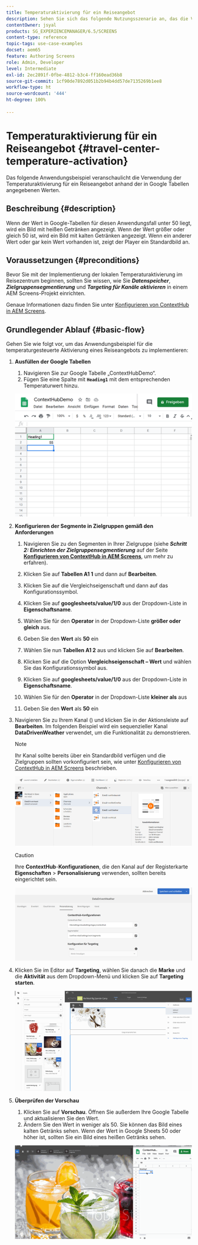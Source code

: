 ```yaml
---
title: Temperaturaktivierung für ein Reiseangebot
description: Sehen Sie sich das folgende Nutzungsszenario an, das die Verwendung einer lokalen Temperaturaktivierung im Reisezentrum anhand der in Google-Tabellen eingegebenen Werte mithilfe von AEM Screens veranschaulicht.
contentOwner: jsyal
products: SG_EXPERIENCEMANAGER/6.5/SCREENS
content-type: reference
topic-tags: use-case-examples
docset: aem65
feature: Authoring Screens
role: Admin, Developer
level: Intermediate
exl-id: 2ec2891f-0fbe-4812-b3c4-ff160ead36b8
source-git-commit: 1cf90de7892d051b2b94b4dd57de7135269b1ee8
workflow-type: ht
source-wordcount: '444'
ht-degree: 100%

---
```


# Temperaturaktivierung für ein Reiseangebot {#travel-center-temperature-activation}

Das folgende Anwendungsbeispiel veranschaulicht die Verwendung der Temperaturaktivierung für ein Reiseangebot anhand der in Google Tabellen angegebenen Werten.

## Beschreibung {#description}

Wenn der Wert in Google-Tabellen für diesen Anwendungsfall unter 50 liegt, wird ein Bild mit heißen Getränken angezeigt. Wenn der Wert größer oder gleich 50 ist, wird ein Bild mit kalten Getränken angezeigt. Wenn ein anderer Wert oder gar kein Wert vorhanden ist, zeigt der Player ein Standardbild an.

## Voraussetzungen {#preconditions}

Bevor Sie mit der Implementierung der lokalen Temperaturaktivierung im Reisezentrum beginnen, sollten Sie wissen, wie Sie ***Datenspeicher***, ***Zielgruppensegmentierung*** und ***Targeting für Kanäle aktivieren*** in einem AEM Screens-Projekt einrichten.

Genaue Informationen dazu finden Sie unter [Konfigurieren von ContextHub in AEM Screens](configuring-context-hub.md).

## Grundlegender Ablauf {#basic-flow}

Gehen Sie wie folgt vor, um das Anwendungsbeispiel für die temperaturgesteuerte Aktivierung eines Reiseangebots zu implementieren:

1. **Ausfüllen der Google Tabellen**

   1. Navigieren Sie zur Google Tabelle „ContextHubDemo“.
   1. Fügen Sie eine Spalte mit **`Heading1`** mit dem entsprechenden Temperaturwert hinzu.

   ![screen_shot_2019-05-08at112911am](assets/screen_shot_2019-05-08at112911am.png)

1. **Konfigurieren der Segmente in Zielgruppen gemäß den Anforderungen**

   1. Navigieren Sie zu den Segmenten in Ihrer Zielgruppe (siehe ***Schritt 2: Einrichten der Zielgruppensegmentierung*** auf der Seite **[Konfigurieren von ContextHub in AEM Screens](configuring-context-hub.md)**, um mehr zu erfahren).

   1. Klicken Sie auf **Tabellen A1 1** und dann auf **Bearbeiten**.

   1. Klicken Sie auf die Vergleichseigenschaft und dann auf das Konfigurationssymbol.
   1. Klicken Sie auf **googlesheets/value/1/0** aus der Dropdown-Liste in **Eigenschaftsname**.

   1. Wählen Sie für den **Operator** in der Dropdown-Liste **größer oder gleich** aus.

   1. Geben Sie den **Wert** als **50** ein

   1. Wählen Sie nun **Tabellen A1 2** aus und klicken Sie auf **Bearbeiten**.

   1. Klicken Sie auf die Option **Vergleichseigenschaft – Wert** und wählen Sie das Konfigurationssymbol aus.
   1. Klicken Sie auf **googlesheets/value/1/0** aus der Dropdown-Liste in **Eigenschaftsname**.

   1. Wählen Sie für den **Operator** in der Dropdown-Liste **kleiner als** aus

   1. Geben Sie den **Wert** als **50** ein

1. Navigieren Sie zu Ihrem Kanal () und klicken Sie in der Aktionsleiste auf **Bearbeiten**. Im folgenden Beispiel wird ein sequenzieller Kanal **DataDrivenWeather** verwendet, um die Funktionalität zu demonstrieren.

   >[!NOTE]
   >
   >Ihr Kanal sollte bereits über ein Standardbild verfügen und die Zielgruppen sollten vorkonfiguriert sein, wie unter [Konfigurieren von ContextHub in AEM Screens](configuring-context-hub.md) beschrieben.

   ![screen_shot_2019-05-08at113022am](assets/screen_shot_2019-05-08at113022am.png)

   >[!CAUTION]
   >
   >Ihre **ContextHub**-**Konfigurationen**, die den Kanal auf der Registerkarte **Eigenschaften** > **Personalisierung** verwenden, sollten bereits eingerichtet sein.

   ![screen_shot_2019-05-08at114106am](assets/screen_shot_2019-05-08at114106am.png)

1. Klicken Sie im Editor auf **Targeting**, wählen Sie danach die **Marke** und die **Aktivität** aus dem Dropdown-Menü und klicken Sie auf **Targeting starten**.

   ![new_activity3](assets/new_activity3.gif)

1. **Überprüfen der Vorschau**

   1. Klicken Sie auf **Vorschau**. Öffnen Sie außerdem Ihre Google Tabelle und aktualisieren Sie den Wert.
   1. Ändern Sie den Wert in weniger als 50. Sie können das Bild eines kalten Getränks sehen. Wenn der Wert in Google Sheets 50 oder höher ist, sollten Sie ein Bild eines heißen Getränks sehen.

   ![result3](assets/result3.gif)
